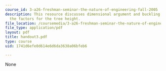 ```yaml
---
course_id: 3-a26-freshman-seminar-the-nature-of-engineering-fall-2005
description: This resource discusses dimensional argument and buckling argument as
  the factors for the tree height.
file_location: /coursemedia/3-a26-freshman-seminar-the-nature-of-engineering-fall-2005/1741d6efe0d614e6d6da3638a06bfeb6_handout3.pdf
file_type: application/pdf
layout: pdf
title: handout3.pdf
type: course
uid: 1741d6efe0d614e6d6da3638a06bfeb6

---
```

None